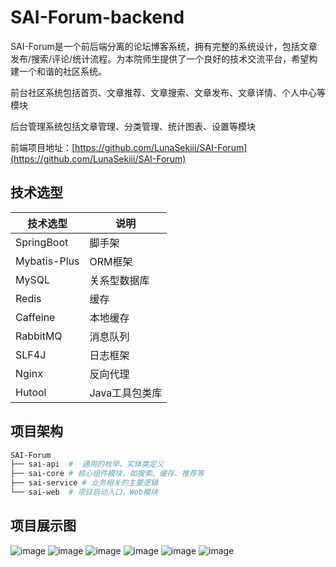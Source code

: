 # SAI-Forum-backend
SAI-Forum是一个前后端分离的论坛博客系统，拥有完整的系统设计，包括文章发布/搜索/评论/统计流程。为本院师生提供了一个良好的技术交流平台，希望构建一个和谐的社区系统。

前台社区系统包括首页、文章推荐、文章搜索、文章发布、文章详情、个人中心等模块

后台管理系统包括文章管理、分类管理、统计图表、设置等模块

前端项目地址：[https://github.com/LunaSekiii/SAI-Forum](https://github.com/LunaSekiii/SAI-Forum)

## 技术选型

|技术选型|说明|
|-|-|
|SpringBoot|脚手架|
|Mybatis-Plus|ORM框架|
|MySQL|关系型数据库|
|Redis|缓存|
|Caffeine|本地缓存|
|RabbitMQ|消息队列|
|SLF4J|日志框架|
|Nginx|反向代理|
|Hutool|Java工具包类库|

## 项目架构

```Bash
SAI-Forum
├── sai-api  #  通用的枚举、实体类定义
├── sai-core # 核心组件模块，如搜索、缓存、推荐等
├── sai-service # 业务相关的主要逻辑
└── sai-web  # 项目启动入口，Web模块
```

## 项目展示图

![image](https://github.com/qing-wq/SAI-Forum-backend/assets/93132738/7da18f8e-54ad-453b-b774-2ccd0d4800e5)
![image](https://github.com/qing-wq/SAI-Forum-backend/assets/93132738/417c4389-3784-4525-8595-b54c482e2881)
![image](https://github.com/qing-wq/SAI-Forum-backend/assets/93132738/f70e0c48-4150-4bea-9528-811cb7ffeeef)
![image](https://github.com/qing-wq/SAI-Forum-backend/assets/93132738/7e276258-25bd-4038-ba3b-d3ee370ac524)
![image](https://github.com/qing-wq/SAI-Forum-backend/assets/93132738/f0329490-16fe-488f-aaed-27b92d8985cb)
![image](https://github.com/qing-wq/SAI-Forum-backend/assets/93132738/c304a794-ca8c-4454-ab73-6a358cf1c13b)
